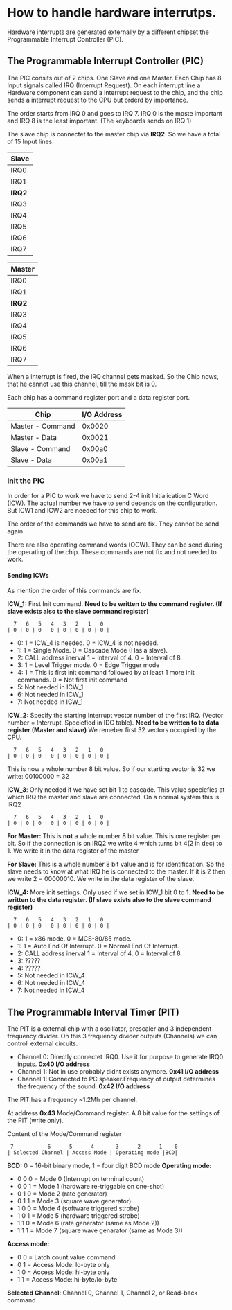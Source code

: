 # How to handle hardware interrutps.
Hardware interrupts are generated externally by a different chipset the Programmable Interrupt Controller (PIC).
## The Programmable Interrupt Controller (PIC)
The PIC consits out of 2 chips. One Slave and one Master. Each Chip has 8 Input signals called IRQ (Interrupt Request). On each interrupt line a Hardware component can send a interrupt request to the chip, and the chip sends a interrupt request to the CPU but orderd by importance. 

The order starts from IRQ 0 and goes to  IRQ 7. IRQ 0 is the moste important and IRQ 8 is the least important. (The keyboards sends on IRQ 1)

The slave chip is connectet to the master chip via **IRQ2**. So we have a total of 15 Input lines.

| Slave | 
| ------ |
| IRQ0 |
| IRQ1 |
| **IRQ2** |
| IRQ3 |
| IRQ4 |
| IRQ5 |
| IRQ6 |
| IRQ7 |

| Master | 
| ------ |
| IRQ0 |
| IRQ1 |
| **IRQ2** |
| IRQ3 |
| IRQ4 |
| IRQ5 |
| IRQ6 |
| IRQ7 |


When a interrupt is fired, the IRQ channel gets masked. So the Chip nows, that he cannot use this channel, till the mask bit is 0.


Each chip has a command register port and a data register port.

| Chip | I/O Address |
| ------ | ------ |
| Master - Command | 0x0020 |
| Master - Data | 0x0021 |
| Slave - Command | 0x00a0 |
| Slave - Data | 0x00a1 |

### Init the PIC
In order for a PIC to work we have to send 2-4 init Initialication C Word (ICW). The actual number we have to send depends on the configuration. But ICW1 and ICW2 are needed for this chip to work.


The order of the commands we have to send are fix. They cannot be send again.


There are also operating command words (OCW). They can be send during the operating of the chip. These commands are not fix and not needed to work.


#### Sending ICWs
As mention the order of this commands are fix.

**ICW_1:**
First Init command. **Need to be written to the command register. (If slave exists also to the slave command register)**
```
  7   6   5   4   3   2   1   0
| 0 | 0 | 0 | 0 | 0 | 0 | 0 | 0 |
```
- 0: 1 = ICW_4 is needed. 0 = ICW_4 is not needed.
- 1: 1 = Single Mode. 0 = Cascade Mode (Has a slave).
- 2: CALL address inerval 1 = Interval of 4. 0 = Interval of 8.
- 3: 1 = Level Trigger mode. 0 = Edge Trigger mode
- 4: 1 = This is first init command followed by at least 1 more init commands. 0 = Not first init command
- 5: Not needed in ICW_1
- 6: Not needed in ICW_1
- 7: Not needed in ICW_1


**ICW_2:**
Specify the starting Interrupt vector number of the first IRQ. (Vector number = Interrupt. Speciefied in IDC table). **Need to be written to to data register (Master and slave)**
We remeber first 32 vectors occupied by the CPU.
```
  7   6   5   4   3   2   1   0
| 0 | 0 | 0 | 0 | 0 | 0 | 0 | 0 |
```
This is now a whole number 8 bit value. So if our starting vector is 32 we write: 00100000 = 32 


**ICW_3**:
Only needed if we have set bit 1 to cascade. This value speciefies at which IRQ the master and slave are connected. On a normal system this is IRQ2
```
  7   6   5   4   3   2   1   0
| 0 | 0 | 0 | 0 | 0 | 0 | 0 | 0 |
```
**For Master:**
This is **not** a whole number 8 bit value. This is one register per bit.
So if the connection is on IRQ2 we write 4 which turns bit 4(2 in dec) to 1.
We write it in the data register of the master


**For Slave:**
This is a whole number 8 bit value and is for identification. So the slave needs to know at what IRQ he is connected to the master. If it is 2 then we write 2 = 00000010.
We write in the data register of the slave.



**ICW_4:**
More init settings. Only used if we set in ICW_1 bit 0 to 1.
 **Need to be written to the data register. (If slave exists also to the slave command register)**
```
  7   6   5   4   3   2   1   0
| 0 | 0 | 0 | 0 | 0 | 0 | 0 | 0 |
```
- 0: 1 = x86 mode. 0 = MCS-80/85 mode.
- 1: 1 = Auto End Of Interrupt. 0 = Normal End Of Interrupt.
- 2: CALL address inerval 1 = Interval of 4. 0 = Interval of 8.
- 3: ?????
- 4: ?????
- 5: Not needed in ICW_4
- 6: Not needed in ICW_4
- 7: Not needed in ICW_4

## The Programmable Interval Timer (PIT)
The PIT is a external chip with a oscillator, prescaler and 3 independent frequency divider.
On this 3 frequency divider outputs (Channels) we can controll external circuits.
- Channel 0: Directly connectet IRQ0. Use it for purpose to generate IRQ0 inputs. **0x40 I/O address**
- Channel 1: Not in use probably didnt exists anymore. **0x41 I/O address**
- Channel 1: Connected to PC speaker.Frequency of output determines the frequency of the sound. **0x42 I/O address**

The PIT has a frequency ~1.2Mh per channel.

At address **0x43** Mode/Command register. A 8 bit value for the settings of the PIT (write only).


Content of the Mode/Command register
```
 7           6      5      4       3      2      1    0
| Selected Channel | Access Mode | Operating mode |BCD|
```

**BCD:** 0 = 16-bit binary mode, 1 = four digit BCD mode
**Operating mode:**
- 0 0 0 = Mode 0 (Interrupt on terminal count)
- 0 0 1 = Mode 1 (hardware re-triggable on one-shot)
- 0 1 0 = Mode 2 (rate generator)
- 0 1 1 = Mode 3 (square wave generator)
- 1 0 0 = Mode 4 (software triggered strobe)
- 1 0 1 = Mode 5 (hardware triggered strobe)
- 1 1 0 = Mode 6 (rate generator (same as Mode 2))
- 1 1 1 = Mode 7 (square wave genarator (same as Mode 3))

**Access mode:**
- 0 0 = Latch count value command
- 0 1 = Access Mode: lo-byte only
- 1 0 = Access Mode: hi-byte only
- 1 1 = Access Mode: hi-byte/lo-byte

**Selected Channel**: Channel 0, Channel 1, Channel 2, or Read-back command





